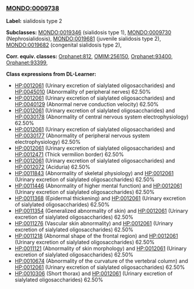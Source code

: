 
### [MONDO:0009738](http://purl.obolibrary.org/obo/MONDO_0009738)
**Label:** sialidosis type 2

**Subclasses:** [MONDO:0019346](http://purl.obolibrary.org/obo/MONDO_0019346) (sialidosis type 1), [MONDO:0009730](http://purl.obolibrary.org/obo/MONDO_0009730) (Nephrosialidosis), [MONDO:0019681](http://purl.obolibrary.org/obo/MONDO_0019681) (juvenile sialidosis type 2), [MONDO:0019682](http://purl.obolibrary.org/obo/MONDO_0019682) (congenital sialidosis type 2), 

**Corr. equiv. classes:** [Orphanet:812](http://www.orpha.net/ORDO/Orphanet_812), [OMIM:256150](http://purl.obolibrary.org/obo/OMIM_256150), [Orphanet:93400](http://www.orpha.net/ORDO/Orphanet_93400), [Orphanet:93399](http://www.orpha.net/ORDO/Orphanet_93399), 

**Class expressions from DL-Learner:**

- [HP:0012061](http://purl.obolibrary.org/obo/HP_0012061) (Urinary excretion of sialylated oligosaccharides) and [HP:0045010](http://purl.obolibrary.org/obo/HP_0045010) (Abnormality of peripheral nerves) 62.50%
- [HP:0012061](http://purl.obolibrary.org/obo/HP_0012061) (Urinary excretion of sialylated oligosaccharides) and [HP:0040129](http://purl.obolibrary.org/obo/HP_0040129) (Abnormal nerve conduction velocity) 62.50%
- [HP:0012061](http://purl.obolibrary.org/obo/HP_0012061) (Urinary excretion of sialylated oligosaccharides) and [HP:0030178](http://purl.obolibrary.org/obo/HP_0030178) (Abnormality of central nervous system electrophysiology) 62.50%
- [HP:0012061](http://purl.obolibrary.org/obo/HP_0012061) (Urinary excretion of sialylated oligosaccharides) and [HP:0030177](http://purl.obolibrary.org/obo/HP_0030177) (Abnormality of peripheral nervous system electrophysiology) 62.50%
- [HP:0012061](http://purl.obolibrary.org/obo/HP_0012061) (Urinary excretion of sialylated oligosaccharides) and [HP:0012471](http://purl.obolibrary.org/obo/HP_0012471) (Thick vermilion border) 62.50%
- [HP:0012061](http://purl.obolibrary.org/obo/HP_0012061) (Urinary excretion of sialylated oligosaccharides) and [HP:0012072](http://purl.obolibrary.org/obo/HP_0012072) (Aciduria) 62.50%
- [HP:0011843](http://purl.obolibrary.org/obo/HP_0011843) (Abnormality of skeletal physiology) and [HP:0012061](http://purl.obolibrary.org/obo/HP_0012061) (Urinary excretion of sialylated oligosaccharides) 62.50%
- [HP:0011446](http://purl.obolibrary.org/obo/HP_0011446) (Abnormality of higher mental function) and [HP:0012061](http://purl.obolibrary.org/obo/HP_0012061) (Urinary excretion of sialylated oligosaccharides) 62.50%
- [HP:0011368](http://purl.obolibrary.org/obo/HP_0011368) (Epidermal thickening) and [HP:0012061](http://purl.obolibrary.org/obo/HP_0012061) (Urinary excretion of sialylated oligosaccharides) 62.50%
- [HP:0011354](http://purl.obolibrary.org/obo/HP_0011354) (Generalized abnormality of skin) and [HP:0012061](http://purl.obolibrary.org/obo/HP_0012061) (Urinary excretion of sialylated oligosaccharides) 62.50%
- [HP:0011276](http://purl.obolibrary.org/obo/HP_0011276) (Vascular skin abnormality) and [HP:0012061](http://purl.obolibrary.org/obo/HP_0012061) (Urinary excretion of sialylated oligosaccharides) 62.50%
- [HP:0011218](http://purl.obolibrary.org/obo/HP_0011218) (Abnormal shape of the frontal region) and [HP:0012061](http://purl.obolibrary.org/obo/HP_0012061) (Urinary excretion of sialylated oligosaccharides) 62.50%
- [HP:0011121](http://purl.obolibrary.org/obo/HP_0011121) (Abnormality of skin morphology) and [HP:0012061](http://purl.obolibrary.org/obo/HP_0012061) (Urinary excretion of sialylated oligosaccharides) 62.50%
- [HP:0010674](http://purl.obolibrary.org/obo/HP_0010674) (Abnormality of the curvature of the vertebral column) and [HP:0012061](http://purl.obolibrary.org/obo/HP_0012061) (Urinary excretion of sialylated oligosaccharides) 62.50%
- [HP:0010306](http://purl.obolibrary.org/obo/HP_0010306) (Short thorax) and [HP:0012061](http://purl.obolibrary.org/obo/HP_0012061) (Urinary excretion of sialylated oligosaccharides) 62.50%



